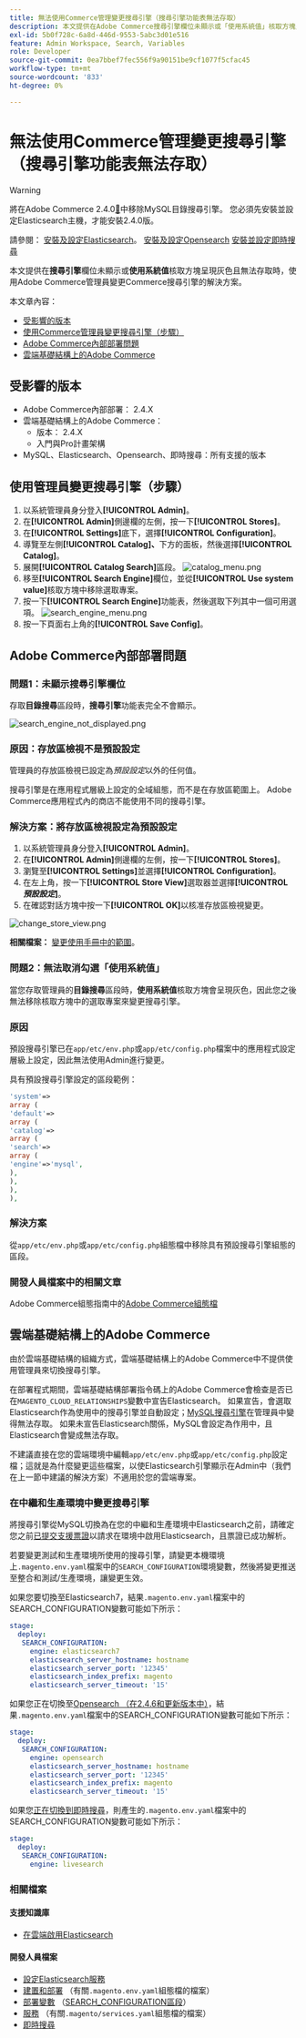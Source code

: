 ```yaml
---
title: 無法使用Commerce管理變更搜尋引擎（搜尋引擎功能表無法存取）
description: 本文提供在Adobe Commerce搜尋引擎欄位未顯示或「使用系統值」核取方塊呈現灰色且無法存取時，使用Commerce管理員變更搜尋引擎的解決方案。
exl-id: 5b0f728c-6a8d-446d-9553-5abc3d01e516
feature: Admin Workspace, Search, Variables
role: Developer
source-git-commit: 0ea7bbef7fec556f9a90151be9cf1077f5cfac45
workflow-type: tm+mt
source-wordcount: '833'
ht-degree: 0%

---
```


# 無法使用Commerce管理變更搜尋引擎（搜尋引擎功能表無法存取）

>[!WARNING]
>
> 將在Adobe Commerce 2.4.0[&#128279;](/help/announcements/adobe-commerce-announcements/mysql-catalog-search-engine-will-be-removed-in-magento-2-4-0.md)中移除MySQL目錄搜尋引擎。 您必須先安裝並設定Elasticsearch主機，才能安裝2.4.0版。
> 
> 請參閱：
> [安裝及設定Elasticsearch](https://experienceleague.adobe.com/en/docs/commerce-cloud-service/user-guide/configure/service/elasticsearch)。
> [安裝及設定Opensearch](https://experienceleague.adobe.com/en/docs/commerce-cloud-service/user-guide/configure/service/opensearch)
> [安裝並設定即時搜尋](https://experienceleague.adobe.com/en/docs/commerce-merchant-services/live-search/install)

本文提供在&#x200B;**搜尋引擎**&#x200B;欄位未顯示或&#x200B;**使用系統值**&#x200B;核取方塊呈現灰色且無法存取時，使用Adobe Commerce管理員變更Commerce搜尋引擎的解決方案。

本文章內容：

* [受影響的版本](#affected-versions)
* [使用Commerce管理員變更搜尋引擎（步驟）](#change-search-engine-using-magento-admin-steps)
* [Adobe Commerce內部部署問題](#magento-commerce-on-premise)
* [雲端基礎結構上的Adobe Commerce](#magento-commerce-cloud)

## 受影響的版本

* Adobe Commerce內部部署： 2.4.X
* 雲端基礎結構上的Adobe Commerce：
   * 版本： 2.4.X
   * 入門與Pro計畫架構
* MySQL、Elasticsearch、Opensearch、即時搜尋：所有支援的版本

## 使用管理員變更搜尋引擎（步驟）

1. 以系統管理員身分登入&#x200B;**[!UICONTROL Admin]**。
1. 在&#x200B;**[!UICONTROL Admin]**&#x200B;側邊欄的左側，按一下&#x200B;**[!UICONTROL Stores]**。
1. 在&#x200B;**[!UICONTROL Settings]**&#x200B;底下，選擇&#x200B;**[!UICONTROL Configuration]**。
1. 導覽至左側&#x200B;**[!UICONTROL Catalog]、**&#x200B;下方的面板，然後選擇&#x200B;**[!UICONTROL Catalog]**。
1. 展開&#x200B;**[!UICONTROL Catalog Search]**&#x200B;區段。    ![catalog_menu.png](assets/catalog_menu.png)
1. 移至&#x200B;**[!UICONTROL Search Engine]**&#x200B;欄位，並從&#x200B;**[!UICONTROL Use system value]**&#x200B;核取方塊中移除選取專案。
1. 按一下&#x200B;**[!UICONTROL Search Engine]**&#x200B;功能表，然後選取下列其中一個可用選項。    ![search_engine_menu.png](assets/search_engine_menu.png)
1. 按一下頁面右上角的&#x200B;**[!UICONTROL Save Config]**。

## Adobe Commerce內部部署問題

### 問題1：未顯示搜尋引擎欄位

存取&#x200B;**目錄搜尋**&#x200B;區段時，**搜尋引擎**&#x200B;功能表完全不會顯示。

![search_engine_not_displayed.png](assets/search_engine_not_displayed.png)

### 原因：存放區檢視不是預設設定

管理員的存放區檢視已設定為&#x200B;*預設設定*&#x200B;以外的任何值。

搜尋引擎是在應用程式層級上設定的全域組態，而不是在存放區範圍上。 Adobe Commerce應用程式內的商店不能使用不同的搜尋引擎。

### 解決方案：將存放區檢視設定為預設設定

1. 以系統管理員身分登入&#x200B;**[!UICONTROL Admin]**。
1. 在&#x200B;**[!UICONTROL Admin]**&#x200B;側邊欄的左側，按一下&#x200B;**[!UICONTROL Stores]**。
1. 瀏覽至&#x200B;**[!UICONTROL Settings]**&#x200B;並選擇&#x200B;**[!UICONTROL Configuration]**。
1. 在左上角，按一下&#x200B;**[!UICONTROL Store View]**&#x200B;選取器並選擇&#x200B;**[!UICONTROL *預設設定&#x200B;*]**。
1. 在確認對話方塊中按一下&#x200B;**[!UICONTROL OK]**&#x200B;以核准存放區檢視變更。

![change_store_view.png](assets/change_store_view.png)

**相關檔案：** [變更使用手冊中的範圍](https://experienceleague.adobe.com/docs/commerce-admin/config/scope-change.html#set-the-scope)。

### 問題2：無法取消勾選「使用系統值」

當您存取管理員的&#x200B;**目錄搜尋**&#x200B;區段時，**使用系統值**&#x200B;核取方塊會呈現灰色，因此您之後無法移除核取方塊中的選取專案來變更搜尋引擎。

### 原因

預設搜尋引擎已在`app/etc/env.php`或`app/etc/config.php`檔案中的應用程式設定層級上設定，因此無法使用Admin進行變更。

具有預設搜尋引擎設定的區段範例：

```php
'system'=>
array (
'default'=>
array (
'catalog'=>
array (
'search'=>
array (
'engine'=>'mysql',
),
),
),
),
```

### 解決方案

從`app/etc/env.php`或`app/etc/config.php`組態檔中移除具有預設搜尋引擎組態的區段。

### 開發人員檔案中的相關文章

Adobe Commerce組態指南中的[Adobe Commerce組態檔](https://experienceleague.adobe.com/docs/commerce-operations/configuration-guide/files/deployment-files.html)

## 雲端基礎結構上的Adobe Commerce

由於雲端基礎結構的組織方式，雲端基礎結構上的Adobe Commerce中不提供使用管理員來切換搜尋引擎。

在部署程式期間，雲端基礎結構部署指令碼上的Adobe Commerce會檢查是否已在`MAGENTO_CLOUD_RELATIONSHIPS`變數中宣告Elasticsearch。 如果宣告，會選取Elasticsearch作為使用中的搜尋引擎並自動設定；[MySQL搜尋引擎](/help/announcements/adobe-commerce-announcements/mysql-catalog-search-engine-will-be-removed-in-magento-2-4-0.md)在管理員中變得無法存取。 如果未宣告Elasticsearch關係，MySQL會設定為作用中，且Elasticsearch會變成無法存取。

不建議直接在您的雲端環境中編輯`app/etc/env.php`或`app/etc/config.php`設定檔；這就是為什麼變更這些檔案，以使Elasticsearch引擎顯示在Admin中（我們在上一節中建議的解決方案）不適用於您的雲端專案。

### 在中繼和生產環境中變更搜尋引擎

將搜尋引擎從MySQL切換為在您的中繼和生產環境中Elasticsearch之前，請確定您之前[已提交支援票證](/help/help-center-guide/help-center/magento-help-center-user-guide.md#submit-ticket)以請求在環境中啟用Elasticsearch，且票證已成功解析。

若要變更測試和生產環境所使用的搜尋引擎，請變更本機環境上`.magento.env.yaml`檔案中的`SEARCH_CONFIGURATION`環境變數，然後將變更推送至整合和測試/生產環境，讓變更生效。

如果您要切換至Elasticsearch7，結果`.magento.env.yaml`檔案中的SEARCH\_CONFIGURATION變數可能如下所示：

```yaml
stage:
  deploy:
   SEARCH_CONFIGURATION:
     engine: elasticsearch7
     elasticsearch_server_hostname: hostname
     elasticsearch_server_port: '12345'
     elasticsearch_index_prefix: magento
     elasticsearch_server_timeout: '15'
```

如果您正在切換至[Opensearch （在2.4.6和更新版本中）](https://experienceleague.adobe.com/en/docs/commerce-knowledge-base/kb/troubleshooting/elasticsearch/search-engine-shown-elasticsearch-despite-open-search)，結果`.magento.env.yaml`檔案中的SEARCH\_CONFIGURATION變數可能如下所示：

```yaml
stage:
  deploy:
   SEARCH_CONFIGURATION:
     engine: opensearch
     elasticsearch_server_hostname: hostname
     elasticsearch_server_port: '12345'
     elasticsearch_index_prefix: magento
     elasticsearch_server_timeout: '15'
```

如果您[正在切換到即時搜尋](https://experienceleague.adobe.com/en/docs/commerce-knowledge-base/kb/troubleshooting/miscellaneous/error-opensearch-search-engine-doesnt-exist-falling-back-to-livesearch)，則產生的`.magento.env.yaml`檔案中的SEARCH\_CONFIGURATION變數可能如下所示：

```yaml
stage:
  deploy:
   SEARCH_CONFIGURATION:
     engine: livesearch
```

### 相關檔案

#### 支援知識庫

* [在雲端啟用Elasticsearch](/help/how-to/general/enable-elasticsearch-on-cloud.md)

#### 開發人員檔案

* [設定Elasticsearch服務](https://experienceleague.adobe.com/docs/commerce-cloud-service/user-guide/configure/service/elasticsearch.html)
* [建置和部署](https://experienceleague.adobe.com/docs/commerce-cloud-service/user-guide/configure/env/configure-env-yaml.html) （有關`.magento.env.yaml`組態檔的檔案）
* [部署變數](https://experienceleague.adobe.com/docs/commerce-cloud-service/user-guide/configure/env/stage/variables-deploy.html) （[SEARCH\_CONFIGURATION區段](https://experienceleague.adobe.com/docs/commerce-cloud-service/user-guide/configure/env/stage/variables-deploy.html#search_configuration)）
* [服務](https://experienceleague.adobe.com/docs/commerce-cloud-service/user-guide/configure/service/services-yaml.html) （有關`.magento/services.yaml`組態檔的檔案）
* [即時搜尋](https://experienceleague.adobe.com/en/docs/commerce-merchant-services/live-search/overview)
